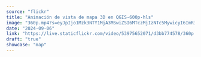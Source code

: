```yaml
---
source: "flickr"
title: "Animación de vista de mapa 3D en QGIS-600p-hls"
image: "360p.mp4?s=eyJpIjo1Mzk3NTY1MjA3MSwiZSI6MTczMjIzNTc5MywicyI6ImRiYzY0Yjk4YTA3MTJjMTAwYWI4ZTA1Mzg2ZjIzMGIyMzI0ZDY4ZTYiLCJ2IjoxfQ.mp4"
date: "2024-09-06"
link: "https://live.staticflickr.com/video/53975652071/d3bb774578/360p.mp4?s=eyJpIjo1Mzk3NTY1MjA3MSwiZSI6MTczMjIzNTc5MywicyI6ImRiYzY0Yjk4YTA3MTJjMTAwYWI4ZTA1Mzg2ZjIzMGIyMzI0ZDY4ZTYiLCJ2IjoxfQ"
draft: "true"
showcase: "map"
---
```

